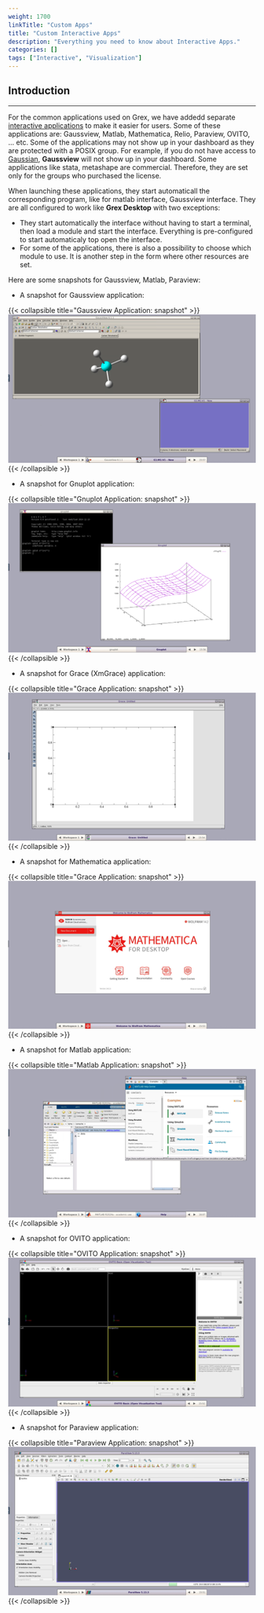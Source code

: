 ```yaml
---
weight: 1700
linkTitle: "Custom Apps"
title: "Custom Interactive Apps"
description: "Everything you need to know about Interactive Apps."
categories: []
tags: ["Interactive", "Visualization"]
---
```


## Introduction
---

For the common applications used on Grex, we have addedd separate [interactive applications](ood/#interactive-apps) to make it easier for users. Some of these applications are: Gaussview, Matlab, Mathematica, Relio, Paraview, OVITO, ... etc. Some of the applications may not show up in your dashboard as they are protected with a POSIX group. For example, if you do not have access to [Gaussian](specific-soft/gaussian), __Gaussview__ will not show up in your dashboard. Some applications like stata, metashape are commercial. Therefore, they are set only for the groups who purchased the license. 

When launching these applications, they start automaticall the corresponding program, like for matlab interface, Gaussview interface. They are all configured to work like __Grex Desktop__ with two exceptions:

* They start automatically the interface without having to start a terminal, then load a module and start the interface. Everything is pre-configured to start automaticaly top open the interface.
* For some of the applications, there is also a possibility to choose which module to use. It is another step in the form where other resources are set. 

Here are some snapshots for Gaussview, Matlab, Paraview:

* A snapshot for Gaussview application:

{{< collapsible title="Gaussview Application: snapshot" >}}
![Gaussview Application](/ood/gaussview-snap.png)
{{< /collapsible >}}

* A snapshot for Gnuplot application:

{{< collapsible title="Gnuplot Application: snapshot" >}}
![Gnuplot Application](/ood/gnuplot-snap.png)
{{< /collapsible >}}

* A snapshot for Grace (XmGrace) application:

{{< collapsible title="Grace Application: snapshot" >}}
![Grace Application](/ood/grace-snap.png)
{{< /collapsible >}}

* A snapshot for Mathematica application:

{{< collapsible title="Grace Application: snapshot" >}}
![Mathematica Application](/ood/mathematica-snap.png)
{{< /collapsible >}}

* A snapshot for Matlab application:

{{< collapsible title="Matlab Application: snapshot" >}}
![Matlab Application](/ood/matlab-snap.png)
{{< /collapsible >}}

* A snapshot for OVITO application:

{{< collapsible title="OVITO Application: snapshot" >}}
![OVITO Application](/ood/ovito-snap.png)
{{< /collapsible >}}

* A snapshot for Paraview application:

{{< collapsible title="Paraview Application: snapshot" >}}
![Paraview Application](/ood/paraview-snap.png)
{{< /collapsible >}}

<!-- {{< treeview display="tree" />}} -->

<!-- Changes and update:
* Last reviewed on: Jul 04, 2025.
-->
